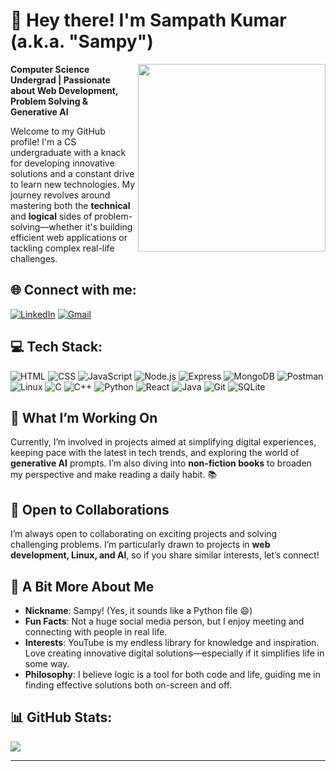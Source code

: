 # 👋 Hey there! I'm Sampath Kumar (a.k.a. "Sampy")

<img align="right" src="https://hacktoberfest.com/_next/static/media/sloan-the-sloth.8ed4b34d.svg" width="300"/>

**Computer Science Undergrad | Passionate about Web Development, Problem Solving & Generative AI**

Welcome to my GitHub profile! I'm a CS undergraduate with a knack for developing innovative solutions and a constant drive to learn new technologies. My journey revolves around mastering both the **technical** and **logical** sides of problem-solving—whether it's building efficient web applications or tackling complex real-life challenges.

## 🌐 Connect with me:
[![LinkedIn](https://skillicons.dev/icons?i=linkedin)](https://linkedin.com/in/sampath-kumar-44262326a)
[![Gmail](https://img.shields.io/badge/Gmail-D14836?style=flat&logo=gmail&logoColor=white)](mailto:sampathkumarvenur@gmail.com)

## 💻 Tech Stack:
![HTML](https://skillicons.dev/icons?i=html)
![CSS](https://skillicons.dev/icons?i=css)
![JavaScript](https://skillicons.dev/icons?i=js)
![Node.js](https://skillicons.dev/icons?i=nodejs)
![Express](https://skillicons.dev/icons?i=express)
![MongoDB](https://skillicons.dev/icons?i=mongodb)
![Postman](https://skillicons.dev/icons?i=postman)
![Linux](https://skillicons.dev/icons?i=linux)
![C](https://skillicons.dev/icons?i=c)
![C++](https://skillicons.dev/icons?i=cpp)
![Python](https://skillicons.dev/icons?i=python)
![React](https://skillicons.dev/icons?i=react)
![Java](https://skillicons.dev/icons?i=java)
![Git](https://skillicons.dev/icons?i=git)
![SQLite](https://skillicons.dev/icons?i=sqlite)

## 🚀 What I’m Working On
Currently, I’m involved in projects aimed at simplifying digital experiences, keeping pace with the latest in tech trends, and exploring the world of **generative AI** prompts. I’m also diving into **non-fiction books** to broaden my perspective and make reading a daily habit. 📚

## 🤝 Open to Collaborations
I’m always open to collaborating on exciting projects and solving challenging problems. I’m particularly drawn to projects in **web development, Linux, and AI**, so if you share similar interests, let’s connect!

## 🎉 A Bit More About Me
- **Nickname**: Sampy! (Yes, it sounds like a Python file 😄)
- **Fun Facts**: Not a huge social media person, but I enjoy meeting and connecting with people in real life.
- **Interests**: YouTube is my endless library for knowledge and inspiration. Love creating innovative digital solutions—especially if it simplifies life in some way.
- **Philosophy**: I believe logic is a tool for both code and life, guiding me in finding effective solutions both on-screen and off.

## 📊 GitHub Stats:
![](https://github-readme-streak-stats.herokuapp.com/?user=sampathvenur&theme=dark&hide_border=false)

---

<!---
sampathvenur/sampathvenur is a ✨ special ✨ repository because its `README.md` (this file) appears on your GitHub profile.
You can click the Preview link to take a look at your changes.
--->
